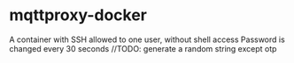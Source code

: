 # mqttproxy-docker
A container with SSH allowed to one user, without shell access
Password is changed every 30 seconds //TODO: generate a random string except otp

